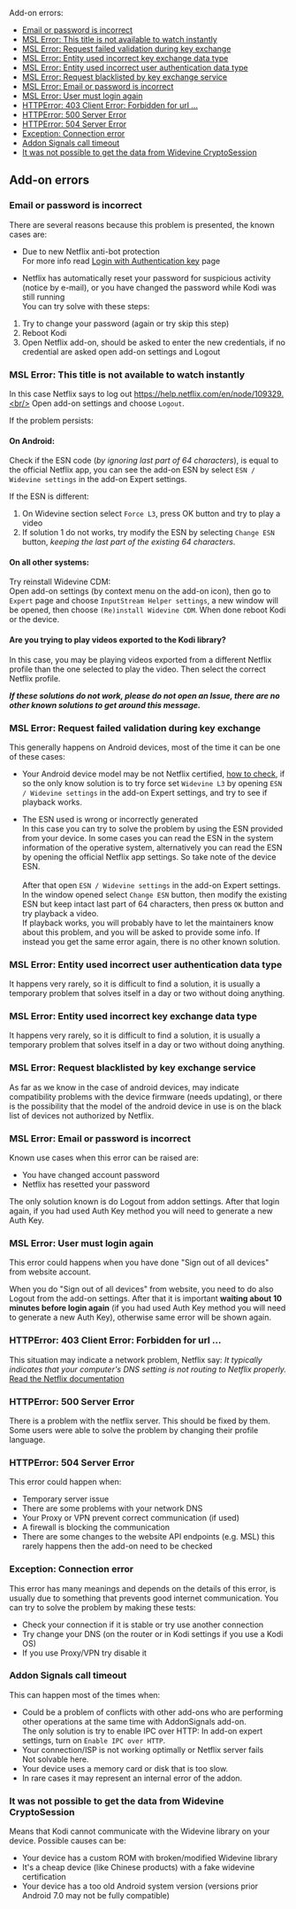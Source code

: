 Add-on errors:
* [Email or password is incorrect](#email-or-password-is-incorrect)
* [MSL Error: This title is not available to watch instantly](#msl-error-This-title-is-not-available-to-watch-instantly)
* [MSL Error: Request failed validation during key exchange](#msl-error-Request-failed-validation-during-key-exchange)
* [MSL Error: Entity used incorrect key exchange data type](#msl-error-Entity-used-incorrect-key-exchange-data-type)
* [MSL Error: Entity used incorrect user authentication data type](#msl-error-Entity-used-incorrect-user-authentication-data-type)
* [MSL Error: Request blacklisted by key exchange service](#msl-error-request-blacklisted-by-key-exchange-service)
* [MSL Error: Email or password is incorrect](#msl-error-email-or-password-is-incorrect)
* [MSL Error: User must login again](#msl-error-user-must-login-again)
* [HTTPError: 403 Client Error: Forbidden for url ...](#httperror-403-client-error-forbidden-for-url-)
* [HTTPError: 500 Server Error](#httperror-500-server-error)
* [HTTPError: 504 Server Error](#httperror-504-server-error)
* [Exception: Connection error](#exception-connection-error)
* [Addon Signals call timeout](#addon-signals-call-timeout)
* [It was not possible to get the data from Widevine CryptoSession](#it-was-not-possible-to-get-the-data-from-widevine-cryptosession)

## Add-on errors

### Email or password is incorrect

There are several reasons because this problem is presented, the known cases are:

- Due to new Netflix anti-bot protection<br/>
For more info read [Login with Authentication key](https://github.com/CastagnaIT/plugin.video.netflix/wiki/Login-with-Authentication-key) page

- Netflix has automatically reset your password for suspicious activity (notice by e-mail), or you have changed the password while Kodi was still running<br/>
You can try solve with these steps:
1) Try to change your password (again or try skip this step)
2) Reboot Kodi
3) Open Netflix add-on, should be asked to enter the new credentials, if no credential are asked open add-on settings and Logout

### MSL Error: This title is not available to watch instantly

In this case Netflix says to log out https://help.netflix.com/en/node/109329.<br/>
Open add-on settings and choose `Logout`.

If the problem persists:

#### On Android:

Check if the ESN code (_by ignoring last part of 64 characters_), is equal to the official Netflix app, you can see the add-on ESN by select `ESN / Widevine settings` in the add-on Expert settings.

If the ESN is different:

1) On Widevine section select `Force L3`, press OK button and try to play a video
2) If solution 1 do not works, try modify the ESN by selecting `Change ESN` button, _keeping the last part of the existing 64 characters_.

#### On all other systems:

Try reinstall Widevine CDM:<br/>
Open add-on settings (by context menu on the add-on icon), then go to `Expert` page and choose `InputStream Helper settings`, a new window will be opened, then choose `(Re)install Widevine CDM`. When done reboot Kodi or the device.

#### Are you trying to play videos exported to the Kodi library?

In this case, you may be playing videos exported from a different Netflix profile than the one selected to play the video. Then select the correct Netflix profile.

_**If these solutions do not work, please do not open an Issue, there are no other known solutions to get around this message.**_

### MSL Error: Request failed validation during key exchange

This generally happens on Android devices, most of the time it can be one of these cases:
- Your Android device model may be not Netflix certified, [how to check](https://github.com/CastagnaIT/plugin.video.netflix/wiki/FAQ-(Audio,-Video,-Subtitle,-Other)#how-to-check-if-an-android-device-passes-netflix-certification), if so the only know solution is to try force set `Widevine L3` by opening `ESN / Widevine settings` in the add-on Expert settings, and try to see if playback works.

- The ESN used is wrong or incorrectly generated<br/>
In this case you can try to solve the problem by using the ESN provided from your device. In some cases you can read the ESN in the system information of the operative system, alternatively you can read the ESN by opening the official Netflix app settings. So take note of the device ESN.<br/><br/>After that open `ESN / Widevine settings` in the add-on Expert settings. In the window opened select `Change ESN` button, then modify the existing ESN but keep intact last part of 64 characters, then press `OK` button and try playback a video.<br/>
If playback works, you will probably have to let the maintainers know about this problem, and you will be asked to provide some info. If instead you get the same error again, there is no other known solution.

### MSL Error: Entity used incorrect user authentication data type

It happens very rarely, so it is difficult to find a solution, it is usually a temporary problem that solves itself in a day or two without doing anything.

### MSL Error: Entity used incorrect key exchange data type

It happens very rarely, so it is difficult to find a solution, it is usually a temporary problem that solves itself in a day or two without doing anything.

### MSL Error: Request blacklisted by key exchange service

As far as we know in the case of android devices, may indicate compatibility problems with the device firmware (needs updating), or there is the possibility that the model of the android device in use is on the black list of devices not authorized by Netflix.

### MSL Error: Email or password is incorrect

Known use cases when this error can be raised are:
- You have changed account password
- Netflix has resetted your password

The only solution known is do Logout from addon settings.
After that login again, if you had used Auth Key method you will need to generate a new Auth Key.

### MSL Error: User must login again

This error could happens when you have done "Sign out of all devices" from website account.

When you do "Sign out of all devices" from website, you need to do also Logout from the add-on settings.
After that it is important **waiting about 10 minutes before login again** (if you had used Auth Key method you will need to generate a new Auth Key), otherwise same error will be shown again.

### HTTPError: 403 Client Error: Forbidden for url ...

This situation may indicate a network problem, Netflix say: _It typically indicates that your computer's DNS setting is not routing to Netflix properly._
[Read the Netflix documentation](https://help.netflix.com/en/node/26493)

### HTTPError: 500 Server Error

There is a problem with the netflix server. This should be fixed by them.
Some users were able to solve the problem by changing their profile language.

### HTTPError: 504 Server Error

This error could happen when:
- Temporary server issue
- There are some problems with your network DNS
- Your Proxy or VPN prevent correct communication (if used)
- A firewall is blocking the communication
- There are some changes to the website API endpoints (e.g. MSL) this rarely happens then the add-on need to be checked

### Exception: Connection error

This error has many meanings and depends on the details of this error,
is usually due to something that prevents good internet communication.
You can try to solve the problem by making these tests:
- Check your connection if it is stable or try use another connection
- Try change your DNS (on the router or in Kodi settings if you use a Kodi OS)
- If you use Proxy/VPN try disable it

### Addon Signals call timeout

This can happen most of the times when:
- Could be a problem of conflicts with other add-ons who are performing other operations at the same time with AddonSignals add-on.<br/>
The only solution is try to enable IPC over HTTP: In add-on expert settings, turn on `Enable IPC over HTTP`.
- Your connection/ISP is not working optimally or Netflix server fails<br/>
Not solvable here.
- Your device uses a memory card or disk that is too slow.
- In rare cases it may represent an internal error of the addon.

### It was not possible to get the data from Widevine CryptoSession

Means that Kodi cannot communicate with the Widevine library on your device.
Possible causes can be:
- Your device has a custom ROM with broken/modified Widevine library
- It's a cheap device (like Chinese products) with a fake widevine certification
- Your device has a too old Android system version (versions prior Android 7.0 may not be fully compatible)
